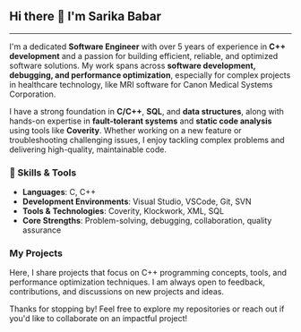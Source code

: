 ## Hi there 👋 I'm Sarika Babar

<!--
**sbabar95/sbabar95** is a ✨ _special_ ✨ repository because its `README.md` (this file) appears on your GitHub profile.

Here are some ideas to get you started:

- 🔭 I’m currently working on ...
- 🌱 I’m currently learning ...
- 👯 I’m looking to collaborate on ...
- 🤔 I’m looking for help with ...
- 💬 Ask me about ...
- 📫 How to reach me: ...
- 😄 Pronouns: ...
- ⚡ Fun fact: ...
-->

---
I'm a dedicated **Software Engineer** with over 5 years of experience in **C++ development** and a passion for building efficient, reliable, and optimized software solutions. My work spans across **software development, debugging, and performance optimization**, especially for complex projects in healthcare technology, like MRI software for Canon Medical Systems Corporation.

I have a strong foundation in **C/C++**, **SQL**, and **data structures**, along with hands-on expertise in **fault-tolerant systems** and **static code analysis** using tools like **Coverity**. Whether working on a new feature or troubleshooting challenging issues, I enjoy tackling complex problems and delivering high-quality, maintainable code.

### 🔧 Skills & Tools
- **Languages**: C, C++
- **Development Environments**: Visual Studio, VSCode, Git, SVN
- **Tools & Technologies**: Coverity, Klockwork, XML, SQL
- **Core Strengths**: Problem-solving, debugging, collaboration, quality assurance

### My Projects
Here, I share projects that focus on C++ programming concepts, tools, and performance optimization techniques. I am always open to feedback, contributions, and discussions on new projects and ideas.

Thanks for stopping by! Feel free to explore my repositories or reach out if you'd like to collaborate on an impactful project!
